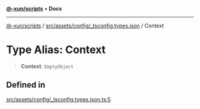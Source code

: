 [**@-xun/scripts**](../../../../../README.md) • **Docs**

***

[@-xun/scripts](../../../../../README.md) / [src/assets/config/\_tsconfig.types.json](../README.md) / Context

# Type Alias: Context

> **Context**: `EmptyObject`

## Defined in

[src/assets/config/\_tsconfig.types.json.ts:5](https://github.com/Xunnamius/xscripts/blob/fc291d92ca0fdd07ba7e5cb19471e1a974cabac7/src/assets/config/_tsconfig.types.json.ts#L5)
